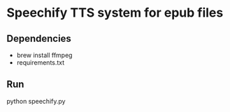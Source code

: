 # Speechify TTS system for epub files

## Dependencies

- brew install ffmpeg
- requirements.txt

## Run

python speechify.py


